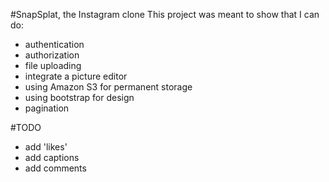 #SnapSplat, the Instagram clone
This project was meant to show that I can do: 
- authentication
- authorization
- file uploading
- integrate a picture editor
- using Amazon S3 for permanent storage
- using bootstrap for design
- pagination

#TODO

- add 'likes'
- add captions
- add comments